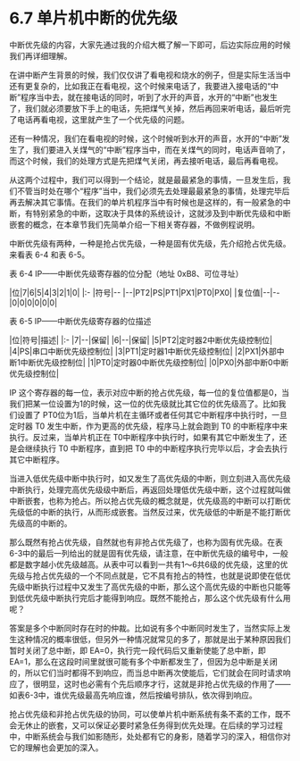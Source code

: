# 6.7 单片机中断的优先级

中断优先级的内容，大家先通过我的介绍大概了解一下即可，后边实际应用的时候我们再详细理解。

在讲中断产生背景的时候，我们仅仅讲了看电视和烧水的例子，但是实际生活当中还有更复杂的，比如我正在看电视，这个时候来电话了，我要进入接电话的“中断”程序当中去，就在接电话的同时，听到了水开的声音，水开的“中断”也发生了，我们就必须要放下手上的电话，先把煤气关掉，然后再回来听电话，最后听完了电话再看电视，这里就产生了一个优先级的问题。

还有一种情况，我们在看电视的时候，这个时候听到水开的声音，水开的“中断”发生了，我们要进入关煤气的“中断”程序当中，而在关煤气的同时，电话声音响了，而这个时候，我们的处理方式是先把煤气关闭，再去接听电话，最后再看电视。

从这两个过程中，我们可以得到一个结论，就是最最紧急的事情，一旦发生后，我们不管当时处在哪个“程序”当中，我们必须先去处理最最紧急的事情，处理完毕后再去解决其它事情。在我们的单片机程序当中有时候也是这样的，有一般紧急的中断，有特别紧急的中断，这取决于具体的系统设计，这就涉及到中断优先级和中断嵌套的概念，在本章节我们先简单介绍一下相关寄存器，不做例程说明。

中断优先级有两种，一种是抢占优先级，一种是固有优先级，先介绍抢占优先级。来看表 6-4 和表 6-5。

表 6-4 IP——中断优先级寄存器的位分配（地址 0xB8、可位寻址）

|位|7|6|5|4|3|2|1|0|
|:-
|符号|--	|--|PT2|PS|PT1|PX1|PT0|PX0|
|复位值|--|--|0|0|0|0|0|0|

表 6-5 IP——中断优先级寄存器的位描述

|位|符号|描述|
|:-
|7|--|保留|
|6|--|保留|
|5|PT2|定时器2中断优先级控制位|
|4|PS|串口中断优先级控制位|
|3|PT1|定时器1中断优先级控制位|
|2|PX1|外部中断1中断优先级控制位|
|1|PT0|定时器0中断优先级控制位|
|0|PX0|外部中断0中断优先级控制位|

IP 这个寄存器的每一位，表示对应中断的抢占优先级，每一位的复位值都是0，当我们把某一位设置为1的时候，这一位的优先级就比其它位的优先级高了。比如我们设置了 PT0位为1后，当单片机在主循环或者任何其它中断程序中执行时，一旦定时器 T0 发生中断，作为更高的优先级，程序马上就会跑到 T0 的中断程序中来执行。反过来，当单片机正在 T0中断程序中执行时，如果有其它中断发生了，还是会继续执行 T0 中断程序，直到把 T0 中的中断程序执行完毕以后，才会去执行其它中断程序。

当进入低优先级中断中执行时，如又发生了高优先级的中断，则立刻进入高优先级中断执行，处理完高优先级级中断后，再返回处理低优先级中断，这个过程就叫做中断嵌套，也称为抢占。所以抢占优先级的概念就是，优先级高的中断可以打断优先级低的中断的执行，从而形成嵌套。当然反过来，优先级低的中断是不能打断优先级高的中断的。

那么既然有抢占优先级，自然就也有非抢占优先级了，也称为固有优先级。在表6-3中的最后一列给出的就是固有优先级，请注意，在中断优先级的编号中，一般都是数字越小优先级越高。从表中可以看到一共有1～6共6级的优先级，这里的优先级与抢占优先级的一个不同点就是，它不具有抢占的特性，也就是说即使在低优先级中断执行过程中又发生了高优先级的中断，那么这个高优先级的中断也只能等到低优先级中断执行完后才能得到响应。既然不能抢占，那么这个优先级有什么用呢？

答案是多个中断同时存在时的仲裁。比如说有多个中断同时发生了，当然实际上发生这种情况的概率很低，但另外一种情况就常见的多了，那就是出于某种原因我们暂时关闭了总中断，即 EA=0，执行完一段代码后又重新使能了总中断，即 EA=1，那么在这段时间里就很可能有多个中断都发生了，但因为总中断是关闭的，所以它们当时都得不到响应，而当总中断再次使能后，它们就会在同时请求响应了，很明显，这时也必需有个先后顺序才行，这就是非抢占优先级的作用了——如表6-3中，谁优先级最高先响应谁，然后按编号排队，依次得到响应。

抢占优先级和非抢占优先级的协同，可以使单片机中断系统有条不紊的工作，既不会无休止的嵌套，又可以保证必要时紧急任务得到优先处理。在后续的学习过程中，中断系统会与我们如影随形，处处都有它的身影，随着学习的深入，相信你对它的理解也会更加的深入。